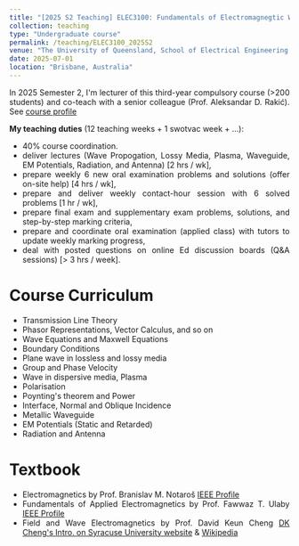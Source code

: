 ```yaml
---
title: "[2025 S2 Teaching] ELEC3100: Fundamentals of Electromagnegtic Waves and Fields"
collection: teaching
type: "Undergraduate course"
permalink: /teaching/ELEC3100_2025S2
venue: "The University of Queensland, School of Electrical Engineering and Computer Science"
date: 2025-07-01
location: "Brisbane, Australia"
---
```

<style>body {text-align: justify}</style>

In 2025 Semester 2, I'm lecturer of this third-year compulsory course (>200 students) and co-teach with a senior colleague (Prof. Aleksandar D. Rakić). See [course profile](https://course-profiles.uq.edu.au/course-profiles/ELEC3100-60789-7560#course-overview)

**My teaching duties** (12 teaching weeks + 1 swotvac week + ...):
- 40% course coordination. 
- deliver lectures (Wave Propogation, Lossy Media, Plasma, Waveguide, EM Potentials, Radiation, and Antenna) [2 hrs / wk], 
- prepare weekly 6 new oral examination problems and solutions (offer on-site help) [4 hrs / wk],
- prepare and deliver weekly contact-hour session with 6 solved problems [1 hr / wk],
- prepare final exam and supplementary exam problems, solutions, and step-by-step marking criteria,
- prepare and coordinate oral examination (applied class) with tutors to update weekly marking progress,
- deal with posted questions on online Ed discussion boards (Q&A sessions) [> 3 hrs / week].

Course Curriculum
======
- Transmission Line Theory
- Phasor Representations, Vector Calculus, and so on
- Wave Equations and Maxwell Equations
- Boundary Conditions
- Plane wave in lossless and lossy media
- Group and Phase Velocity
- Wave in dispersive media, Plasma
- Polarisation
- Poynting's theorem and Power
- Interface, Normal and Oblique Incidence
- Metallic Waveguide
- EM Potentials (Static and Retarded)
- Radiation and Antenna

Textbook
=====
- Electromagnetics by Prof. Branislav M. Notaroš [IEEE Profile](https://ieeexplore.ieee.org/author/37284410400)
- Fundamentals of Applied Electromagnetics by Prof. Fawwaz T. Ulaby [IEEE Profile](https://ieeexplore.ieee.org/author/37297395900)
- Field and Wave Electromagnetics by Prof. David Keun Cheng [DK Cheng's Intro. on Syracuse University website](https://library.syracuse.edu/digital/guides_sua/html/sua_cheng_dk.htm) & [Wikipedia](https://en.wikipedia.org/wiki/David_K._Cheng)

<!-- Heading 2
======

Heading 3
====== -->
